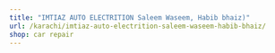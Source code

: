 ```yaml
---
title: "IMTIAZ AUTO ELECTRITION Saleem Waseem, Habib bhaiz)"
url: /karachi/imtiaz-auto-electrition-saleem-waseem-habib-bhaiz/
shop: car repair
---
```

